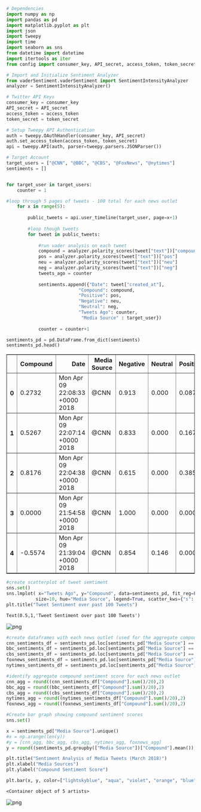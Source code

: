 

```python
# Dependencies
import numpy as np
import pandas as pd
import matplotlib.pyplot as plt
import json
import tweepy
import time
import seaborn as sns
from datetime import datetime
import itertools as iter
from config import consumer_key, API_secret, access_token, token_secret
```


```python
# Import and Initialize Sentiment Analyzer
from vaderSentiment.vaderSentiment import SentimentIntensityAnalyzer
analyzer = SentimentIntensityAnalyzer()
```


```python
# Twitter API Keys
consumer_key = consumer_key
API_secret = API_secret
access_token = access_token
token_secret = token_secret

# Setup Tweepy API Authentication
auth = tweepy.OAuthHandler(consumer_key, API_secret)
auth.set_access_token(access_token, token_secret)
api = tweepy.API(auth, parser=tweepy.parsers.JSONParser())
```


```python
# Target Account
target_users = ["@CNN", "@BBC", "@CBS", "@FoxNews", "@nytimes"]
sentiments = []


for target_user in target_users:
    counter = 1

#loop through 5 pages of tweets - 100 total for each news outlet
    for x in range(5):
        
        public_tweets = api.user_timeline(target_user, page=x+1)
        
        #loop though tweets
        for tweet in public_tweets:
            
            #run vader analysis on each tweet
            compound = analyzer.polarity_scores(tweet["text"])["compound"]
            pos = analyzer.polarity_scores(tweet["text"])["pos"]
            neu = analyzer.polarity_scores(tweet["text"])["neu"]
            neg = analyzer.polarity_scores(tweet["text"])["neg"]
            tweets_ago = counter
            
            sentiments.append({"Date": tweet["created_at"], 
                           "Compound": compound,
                           "Positive": pos,
                           "Negative": neu,
                           "Neutral": neg,
                           "Tweets Ago": counter,
                            "Media Source" : target_user})
            
            counter = counter+1
```


```python
sentiments_pd = pd.DataFrame.from_dict(sentiments)
sentiments_pd.head()
```




<div>
<style scoped>
    .dataframe tbody tr th:only-of-type {
        vertical-align: middle;
    }

    .dataframe tbody tr th {
        vertical-align: top;
    }

    .dataframe thead th {
        text-align: right;
    }
</style>
<table border="1" class="dataframe">
  <thead>
    <tr style="text-align: right;">
      <th></th>
      <th>Compound</th>
      <th>Date</th>
      <th>Media Source</th>
      <th>Negative</th>
      <th>Neutral</th>
      <th>Positive</th>
      <th>Tweets Ago</th>
    </tr>
  </thead>
  <tbody>
    <tr>
      <th>0</th>
      <td>0.2732</td>
      <td>Mon Apr 09 22:08:33 +0000 2018</td>
      <td>@CNN</td>
      <td>0.913</td>
      <td>0.000</td>
      <td>0.087</td>
      <td>1</td>
    </tr>
    <tr>
      <th>1</th>
      <td>0.5267</td>
      <td>Mon Apr 09 22:07:14 +0000 2018</td>
      <td>@CNN</td>
      <td>0.833</td>
      <td>0.000</td>
      <td>0.167</td>
      <td>2</td>
    </tr>
    <tr>
      <th>2</th>
      <td>0.8176</td>
      <td>Mon Apr 09 22:04:38 +0000 2018</td>
      <td>@CNN</td>
      <td>0.615</td>
      <td>0.000</td>
      <td>0.385</td>
      <td>3</td>
    </tr>
    <tr>
      <th>3</th>
      <td>0.0000</td>
      <td>Mon Apr 09 21:54:58 +0000 2018</td>
      <td>@CNN</td>
      <td>1.000</td>
      <td>0.000</td>
      <td>0.000</td>
      <td>4</td>
    </tr>
    <tr>
      <th>4</th>
      <td>-0.5574</td>
      <td>Mon Apr 09 21:39:04 +0000 2018</td>
      <td>@CNN</td>
      <td>0.854</td>
      <td>0.146</td>
      <td>0.000</td>
      <td>5</td>
    </tr>
  </tbody>
</table>
</div>




```python
#create scatterplot of tweet semtiment 
sns.set()
sns.lmplot( x="Tweets Ago", y="Compound", data=sentiments_pd, fit_reg=False, markers="*", 
           size=10, hue="Media Source", legend=True, scatter_kws={"s": 500})
plt.title("Tweet Sentiment over past 100 Tweets")
```




    Text(0.5,1,'Tweet Sentiment over past 100 Tweets')




![png](output_5_1.png)



```python
#create dataframes with each news outlet (used for the aggregate compound sentiment scores in the bar chart)
cnn_sentiments_df = sentiments_pd.loc[sentiments_pd["Media Source"] == "@CNN"]
bbc_sentiments_df = sentiments_pd.loc[sentiments_pd["Media Source"] == "@BBC"]
cbs_sentiments_df = sentiments_pd.loc[sentiments_pd["Media Source"] == "@CBS"]
foxnews_sentiments_df = sentiments_pd.loc[sentiments_pd["Media Source"] == "@FoxNews"]
nytimes_sentiments_df = sentiments_pd.loc[sentiments_pd["Media Source"] == "@nytimes"]
```


```python
#identify aggregate compound sentiment score for each news outlet
cnn_agg = round((cnn_sentiments_df["Compound"].sum()/20),2)   
bbc_agg = round((bbc_sentiments_df["Compound"].sum()/20),2)   
cbs_agg = round((cbs_sentiments_df["Compound"].sum()/20),2)   
nytimes_agg = round((nytimes_sentiments_df["Compound"].sum()/20),2)   
foxnews_agg = round((foxnews_sentiments_df["Compound"].sum()/20),2)
```


```python
#Create bar graph showing compound sentiment scores
sns.set()

x = sentiments_pd["Media Source"].unique()
#x = np.arange(len(y))
#y = [cnn_agg, bbc_agg, cbs_agg, nytimes_agg, foxnews_agg]
y = round((sentiments_pd.groupby(["Media Source"])["Compound"].mean()),2)

plt.title("Sentiment Analysis of Media Tweets (March 2018)")
plt.xlabel("Media Sources")
plt.ylabel("Compound Sentiment Score")

plt.bar(x, y, color=["lightskyblue", "aqua", "violet", "orange", "blue"], alpha=0.5, align="center")
```




    <Container object of 5 artists>




![png](output_8_1.png)

